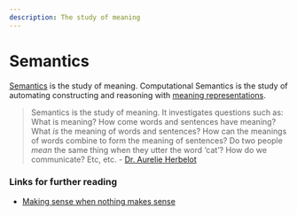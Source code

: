 ```yaml
---
description: The study of meaning
---
```


# Semantics

[Semantics](./) is the study of meaning.  Computational Semantics is the study of automating constructing and reasoning with [meaning representations](https://en.wikipedia.org/wiki/Semantics). 

> Semantics is the study of meaning. It investigates questions such as: What is meaning? How come words and sentences have meaning? What _is_ the meaning of words and sentences? How can the meanings of words combine to form the meaning of sentences? Do two people _mean_ the same thing when they utter the word ‘cat’? How do we communicate? Etc, etc.  - [Dr. Aurelie Herbelot](https://aurelieherbelot.net/)

### Links for further reading

* [Making sense when nothing makes sense](https://aurelieherbelot.net/podcast/making-sense-when-nothing-makes-sense/)

